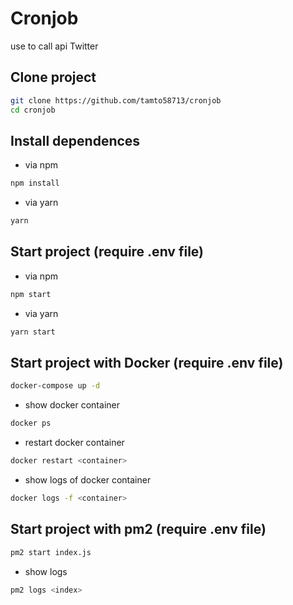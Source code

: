 # Cronjob
use to call api Twitter
## Clone project
```bash
git clone https://github.com/tamto58713/cronjob
cd cronjob
```
## Install dependences
- via npm
```bash
npm install
```
- via yarn
```bash
yarn
```
## Start project (require .env file)
- via npm
```bash
npm start
```
- via yarn
```bash
yarn start
```
## Start project with Docker (require .env file)
```bash
docker-compose up -d
```
- show docker container
```bash
docker ps
```
- restart docker container
```bash
docker restart <container>
```  
- show logs of docker container
 ```bash
docker logs -f <container>
```
## Start project with pm2 (require .env file)
```bash
pm2 start index.js
```
- show logs
```bash
pm2 logs <index>
```

